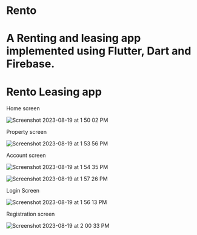 
# Rento
A Renting and leasing app implemented using Flutter, Dart and Firebase.
=======

# Rento Leasing app

Home screen

![Screenshot 2023-08-19 at 1 50 02 PM](https://github.com/Frank-peter-john/Rento/assets/95868790/9cb4c246-b9a3-45dd-8040-ca932cf515e1)




Property screen

![Screenshot 2023-08-19 at 1 53 56 PM](https://github.com/Frank-peter-john/Rento/assets/95868790/4797cb99-9926-4b2b-8222-79807c56113d)




Account screen

![Screenshot 2023-08-19 at 1 54 35 PM](https://github.com/Frank-peter-john/Rento/assets/95868790/dc90d17b-a3bb-45be-9586-6a14c1d12fd8)

![Screenshot 2023-08-19 at 1 57 26 PM](https://github.com/Frank-peter-john/Rento/assets/95868790/11e8666e-8af0-4de9-b452-1c78f65a6d74)




Login Screen

![Screenshot 2023-08-19 at 1 56 13 PM](https://github.com/Frank-peter-john/Rento/assets/95868790/0946ca7d-33f9-4c10-9726-9ed2faf0a071)




Registration screen

![Screenshot 2023-08-19 at 2 00 33 PM](https://github.com/Frank-peter-john/Rento/assets/95868790/843dcd23-c5af-4c25-bd70-57152c3bb381)







